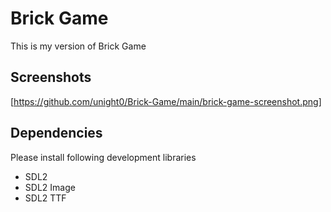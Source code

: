# Brick Game
This is my version of Brick Game

## Screenshots
[https://github.com/unight0/Brick-Game/main/brick-game-screenshot.png]

## Dependencies
Please install following development libraries
- SDL2
- SDL2 Image
- SDL2 TTF
